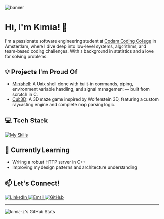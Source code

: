 ![banner](https://i.imgur.com/yQdXzmb.jpeg)

# Hi, I'm Kimia! 👋

I'm a passionate software engineering student at [Codam Coding College](https://www.codam.nl/) in Amsterdam, where I dive deep into low-level systems, algorithms, and team-based coding challenges. With a background in statistics and a love for solving problems.

## 💡 Projects I'm Proud Of

- [Minishell](https://github.com/kimia-z/Minishell): A Unix shell clone with built-in commands, piping, environment variable handling, and signal management — built from scratch in C.
- [Cub3D](https://github.com/PauliusMinialga/cub3D): A 3D maze game inspired by Wolfenstein 3D, featuring a custom raycasting engine and complete map parsing logic.

## 💻 Tech Stack

[![My Skills](https://skillicons.dev/icons?i=c,cpp,python,bash,html,css,git)](https://skillicons.dev)

## 🌱 Currently Learning

- Writing a robust HTTP server in C++
- Improving my design patterns and architecture understanding

## 📫 Let's Connect!

<div align="left">
  <a href="https://www.linkedin.com/in/kimiaziari97/">
    <img src="https://img.shields.io/badge/LinkedIn-0A66C2?style=for-the-badge&logo=linkedin&logoColor=white" alt="LinkedIn" />
  </a>
  <a href="mailto:kimiaziari1997@gmail.com">
    <img src="https://img.shields.io/badge/Gmail-D14836?style=for-the-badge&logo=gmail&logoColor=white" alt="Email" />
  </a>
  <a href="https://github.com/kimia-z">
    <img src="https://img.shields.io/badge/GitHub-000?style=for-the-badge&logo=github&logoColor=white" alt="GitHub" />
  </a>
</div>

---

![kimia-z's GitHub Stats](https://github-readme-stats.vercel.app/api?username=kimia-z&theme=vue-dark&show_icons=true&hide_border=true&count_private=true)


<!--

Here are some ideas to get you started:

- 🔭 I’m currently working on ...
- 🌱 I’m currently learning ...
- 👯 I’m looking to collaborate on ...
- 🤔 I’m looking for help with ...
- 💬 Ask me about ...
- 📫 How to reach me: ...
- 😄 Pronouns: ...
- ⚡ Fun fact: ...
-->

